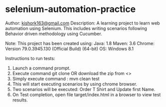 # selenium-automation-practice

Author: kishork163@gmail.com
Description: A learning project to learn web automation using Selenium. This includes writing scenarios following Behavior driven methodology using Cucumber.

Note: This project has been created using:
Java: 1.8
Maven: 3.6
Chrome: Version 79.0.3945.130 (Official Build) (64-bit)
OS: Windows 8.1

Instructions to run tests:
1. Launch a command prompt. 
2. Execute command git clone <repo> OR download the zip from <>
3. Simply execute command : mvn clean test 
4. This will start executing scenarios by using chrome browser.
5. Two scenarios will be executed: Order T Shirt and Update first Name.
6. On Test completion, open file target/index.html in a browser to view test results.
